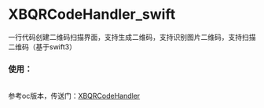 # XBQRCodeHandler_swift
一行代码创建二维码扫描界面，支持生成二维码，支持识别图片二维码，支持扫描二维码（基于swift3）
</br>
### 使用：

<br/>参考oc版本，传送门：[XBQRCodeHandler](https://github.com/huisedediao/XBQRCodeHandler)


